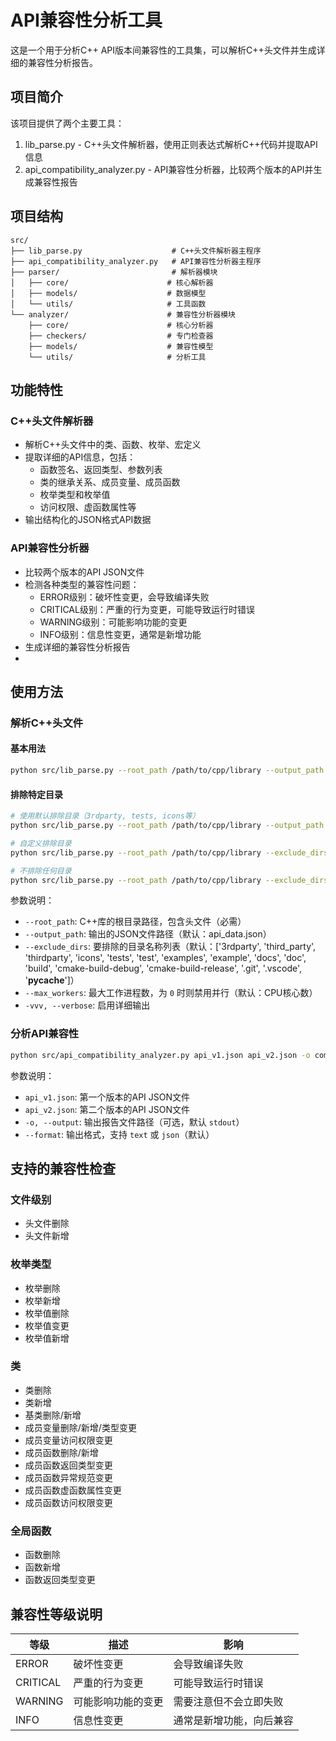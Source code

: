 # API兼容性分析工具

这是一个用于分析C++ API版本间兼容性的工具集，可以解析C++头文件并生成详细的兼容性分析报告。

## 项目简介

该项目提供了两个主要工具：

1. lib_parse.py - C++头文件解析器，使用正则表达式解析C++代码并提取API信息
2. api_compatibility_analyzer.py - API兼容性分析器，比较两个版本的API并生成兼容性报告

## 项目结构

```
src/
├── lib_parse.py                    # C++头文件解析器主程序
├── api_compatibility_analyzer.py   # API兼容性分析器主程序
├── parser/                         # 解析器模块
│   ├── core/                      # 核心解析器
│   ├── models/                    # 数据模型
│   └── utils/                     # 工具函数
└── analyzer/                      # 兼容性分析器模块
    ├── core/                      # 核心分析器
    ├── checkers/                  # 专门检查器
    ├── models/                    # 兼容性模型
    └── utils/                     # 分析工具
```

## 功能特性

### C++头文件解析器 
- 解析C++头文件中的类、函数、枚举、宏定义
- 提取详细的API信息，包括：
  - 函数签名、返回类型、参数列表
  - 类的继承关系、成员变量、成员函数
  - 枚举类型和枚举值
  - 访问权限、虚函数属性等
- 输出结构化的JSON格式API数据

### API兼容性分析器 
- 比较两个版本的API JSON文件
- 检测各种类型的兼容性问题：
  - ERROR级别：破坏性变更，会导致编译失败
  - CRITICAL级别：严重的行为变更，可能导致运行时错误
  - WARNING级别：可能影响功能的变更
  - INFO级别：信息性变更，通常是新增功能
- 生成详细的兼容性分析报告
- 
## 使用方法

### 解析C++头文件

#### 基本用法

```bash
python src/lib_parse.py --root_path /path/to/cpp/library --output_path api_v1.json
```

#### 排除特定目录
```bash
# 使用默认排除目录（3rdparty, tests, icons等）
python src/lib_parse.py --root_path /path/to/cpp/library --output_path api_v1.json

# 自定义排除目录
python src/lib_parse.py --root_path /path/to/cpp/library --exclude_dirs 3rdparty tests build --output_path api_v1.json

# 不排除任何目录
python src/lib_parse.py --root_path /path/to/cpp/library --exclude_dirs --output_path api_v1.json
```

参数说明：
- `--root_path`: C++库的根目录路径，包含头文件（必需）
- `--output_path`: 输出的JSON文件路径（默认：api_data.json）
- `--exclude_dirs`: 要排除的目录名称列表（默认：['3rdparty', 'third_party', 'thirdparty', 'icons', 'tests', 'test', 'examples', 'example', 'docs', 'doc', 'build', 'cmake-build-debug', 'cmake-build-release', '.git', '.vscode', '__pycache__']）
- `--max_workers`: 最大工作进程数，为 `0` 时则禁用并行（默认：CPU核心数）
- `-vvv, --verbose`: 启用详细输出

### 分析API兼容性

```bash
python src/api_compatibility_analyzer.py api_v1.json api_v2.json -o compatibility_report.json
```

参数说明：
- `api_v1.json`: 第一个版本的API JSON文件
- `api_v2.json`: 第二个版本的API JSON文件
- `-o, --output`: 输出报告文件路径（可选，默认 `stdout`）
- `--format`: 输出格式，支持 `text` 或 `json`（默认）

## 支持的兼容性检查

### 文件级别
- 头文件删除
- 头文件新增

### 枚举类型
- 枚举删除
- 枚举新增
- 枚举值删除
- 枚举值变更
- 枚举值新增

### 类
- 类删除
- 类新增
- 基类删除/新增
- 成员变量删除/新增/类型变更
- 成员变量访问权限变更
- 成员函数删除/新增
- 成员函数返回类型变更
- 成员函数异常规范变更
- 成员函数虚函数属性变更
- 成员函数访问权限变更

### 全局函数
- 函数删除
- 函数新增
- 函数返回类型变更

## 兼容性等级说明

| 等级 | 描述 | 影响 |
|------|------|------|
| ERROR | 破坏性变更 | 会导致编译失败 |
| CRITICAL | 严重的行为变更 | 可能导致运行时错误 |
| WARNING | 可能影响功能的变更 | 需要注意但不会立即失败 |
| INFO | 信息性变更 | 通常是新增功能，向后兼容 |
